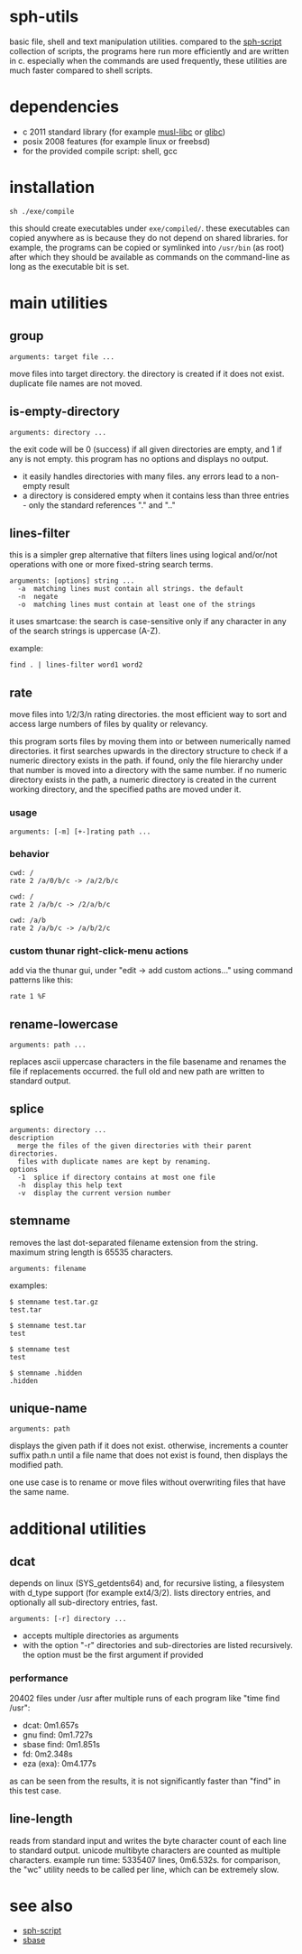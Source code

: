 # sph-utils

basic file, shell and text manipulation utilities.
compared to the [sph-script](https://github.com/sph-mn/sph-script) collection of scripts, the programs here run more efficiently and are written in c. especially when the commands are used frequently, these utilities are much faster compared to shell scripts.

# dependencies
* c 2011 standard library (for example [musl-libc](https://musl.libc.org/) or [glibc](https://www.gnu.org/software/libc/))
* posix 2008 features (for example linux or freebsd)
* for the provided compile script: shell, gcc

# installation
~~~
sh ./exe/compile
~~~
this should create executables under `exe/compiled/`. these executables can copied anywhere as is because they do not depend on shared libraries. for example, the programs can be copied or symlinked into `/usr/bin` (as root) after which they should be available as commands on the command-line as long as the executable bit is set.

# main utilities
## group
~~~
arguments: target file ...
~~~

move files into target directory. the directory is created if it does not exist. duplicate file names are not moved.

## is-empty-directory
~~~
arguments: directory ...
~~~

the exit code will be 0 (success) if all given directories are empty, and 1 if any is not empty.
this program has no options and displays no output.

* it easily handles directories with many files. any errors lead to a non-empty result
* a directory is considered empty when it contains less than three entries - only the standard references "." and ".."

## lines-filter
this is a simpler grep alternative that filters lines using logical and/or/not operations with one or more fixed-string search terms.

~~~
arguments: [options] string ...
  -a  matching lines must contain all strings. the default
  -n  negate
  -o  matching lines must contain at least one of the strings
~~~

it uses smartcase: the search is case-sensitive only if any character in any of the search strings is uppercase (A-Z).

example:
~~~
find . | lines-filter word1 word2
~~~

## rate
move files into 1/2/3/n rating directories. the most efficient way to sort and access large numbers of files by quality or relevancy.

this program sorts files by moving them into or between numerically named directories. it first searches upwards in the directory structure to check if a numeric directory exists in the path. if found, only the file hierarchy under that number is moved into a directory with the same number. if no numeric directory exists in the path, a numeric directory is created in the current working directory, and the specified paths are moved under it.

### usage
~~~
arguments: [-m] [+-]rating path ...
~~~

### behavior
~~~
cwd: /
rate 2 /a/0/b/c -> /a/2/b/c
~~~

~~~
cwd: /
rate 2 /a/b/c -> /2/a/b/c
~~~

~~~
cwd: /a/b
rate 2 /a/b/c -> /a/b/2/c
~~~

### custom thunar right-click-menu actions
add via the thunar gui, under "edit -> add custom actions..." using command patterns like this:
~~~
rate 1 %F
~~~

## rename-lowercase
~~~
arguments: path ...
~~~

replaces ascii uppercase characters in the file basename and renames the file if replacements occurred.
the full old and new path are written to standard output.

## splice
~~~
arguments: directory ...
description
  merge the files of the given directories with their parent directories.
  files with duplicate names are kept by renaming.
options
  -1  splice if directory contains at most one file
  -h  display this help text
  -v  display the current version number
~~~

## stemname
removes the last dot-separated filename extension from the string.
maximum string length is 65535 characters.

~~~
arguments: filename
~~~

examples:
~~~
$ stemname test.tar.gz
test.tar

$ stemname test.tar
test

$ stemname test
test

$ stemname .hidden
.hidden
~~~

## unique-name
~~~
arguments: path
~~~

displays the given path if it does not exist. otherwise, increments a counter suffix path.n until a file name that does not exist is found, then displays the modified path.

one use case is to rename or move files without overwriting files that have the same name.

# additional utilities
## dcat
depends on linux (SYS_getdents64) and, for recursive listing, a filesystem with d_type support (for example ext4/3/2).
lists directory entries, and optionally all sub-directory entries, fast.

~~~
arguments: [-r] directory ...
~~~

* accepts multiple directories as arguments
* with the option "-r" directories and sub-directories are listed recursively. the option must be the first argument if provided

### performance
20402 files under /usr after multiple runs of each program like "time find /usr":
* dcat: 0m1.657s
* gnu find: 0m1.727s
* sbase find: 0m1.851s
* fd: 0m2.348s
* eza (exa): 0m4.177s

as can be seen from the results, it is not significantly faster than "find" in this test case.

## line-length
reads from standard input and writes the byte character count of each line to standard output. unicode multibyte characters are counted as multiple characters.
example run time: 5335407 lines, 0m6.532s.
for comparison, the "wc" utility needs to be called per line, which can be extremely slow.

# see also
* [sph-script](https://github.com/sph-mn/sph-script)
* [sbase](https://git.suckless.org/sbase/file/README.html)